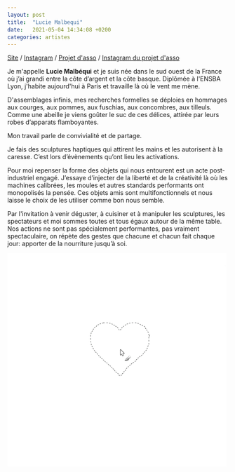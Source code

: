 ```yaml
---
layout: post
title:  "Lucie Malbequi"
date:   2021-05-04 14:34:08 +0200
categories: artistes
---
```

[Site](http://luciemalbequi.fr) / [Instagram](https://www.instagram.com/luciemalbequi/) / [Projet d'asso](table.click) / [Instagram du projet d'asso](https://www.instagram.com/projetstable)

Je m'appelle **Lucie Malbéqui** et je suis née dans le sud ouest de la France où j’ai grandi entre la côte d’argent et la côte basque. Diplômée à l'ENSBA Lyon, j'habite aujourd'hui à Paris et travaille là où le vent me mène.  

D'assemblages infinis, mes recherches formelles se déploies en hommages aux courges, aux pommes, aux fuschias, aux concombres, aux tilleuls. Comme une abeille je viens goûter le suc de ces délices, attirée par leurs robes d’apparats flamboyantes.

 

Mon travail parle de convivialité et de partage.  

Je fais des sculptures haptiques qui attirent les mains et les autorisent à la caresse. C’est lors d’évènements qu’ont lieu les activations.  

Pour moi repenser la forme des objets qui nous entourent est un acte post-industriel engagé. J’essaye d’injecter de la liberté et de la créativité là où les machines calibrées, les moules et autres standards performants ont monopolisés la pensée. Ces objets amis sont multifonctionnels et nous laisse le choix de les utiliser comme bon nous semble.  

Par l'invitation à venir déguster, à cuisiner et à manipuler les sculptures, les spectateurs et moi sommes toutes et tous égaux autour de la même table. Nos actions ne sont pas spécialement performantes, pas vraiment spectaculaire, on répète des gestes que chacune et chacun fait chaque jour: apporter de la nourriture jusqu’à soi. 

![Lucie Malbéqui](/imgs/l_malbequi.gif)

